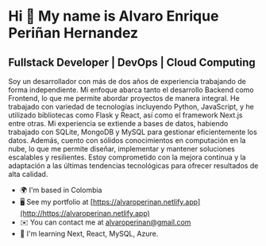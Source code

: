Hi 👋 My name is Alvaro Enrique Periñan Hernandez
=================================================

Fullstack Developer | DevOps | Cloud Computing
----------------------------------------------

Soy un desarrollador con más de dos años de experiencia trabajando de forma independiente. Mi enfoque abarca tanto el desarrollo Backend como Frontend, lo que me permite abordar proyectos de manera integral. He trabajado con variedad de tecnologías incluyendo Python, JavaScript, y he utilizado bibliotecas como Flask y React, así como el framework Next.js entre otras. Mi experiencia se extiende a bases de datos, habiendo trabajado con SQLite, MongoDB y MySQL para gestionar eficientemente los datos. Además, cuento con sólidos conocimientos en computación en la nube, lo que me permite diseñar, implementar y mantener soluciones escalables y resilientes. Estoy comprometido con la mejora continua y la adaptación a las últimas tendencias tecnológicas para ofrecer resultados de alta calidad.

*   🌍  I'm based in Colombia
*   🖥️  See my portfolio at [https://alvaroperinan.netlify.app](http://https://alvaroperinan.netlify.app)
*   ✉️  You can contact me at [alvaroperinan@gmail.com](mailto:alvaroperinan@gmail.com)
*   🧠  I'm learning Next, React, MySQL, Azure.
